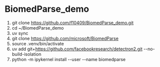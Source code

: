 # BiomedParse_demo

1. git clone https://github.com/f10409/BiomedParse_demo.git
2. cd ~/BiomedParse_demo
3. uv sync
4. git clone https://github.com/microsoft/BiomedParse
5. source .venv/bin/activate
6. uv add git+https://github.com/facebookresearch/detectron2.git --no-build-isolation
7. python -m ipykernel install --user --name biomedparse